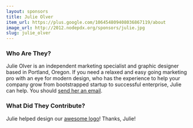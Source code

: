 ```yaml
---
layout: sponsors
title: Julie Olver
item_url: https://plus.google.com/106454809408036867119/about
image_url: http://2012.nodepdx.org/sponsors/julie.jpg
slug: julie_olver
---
```

### Who Are They?

Julie Olver is an independent marketing specialist and graphic designer based in Portland, Oregon. If you need a relaxed and easy going marketing pro with an eye for modern design, who has the experience to help your company grow from bootstrapped startup to successful enterprise, Julie can help. You should [send her an email](mailto:julieolver@gmail.com).

### What Did They Contribute?

Julie helped design our [awesome logo](http://2012.nodepdx.org/assets/logo.png)! Thanks, Julie!
